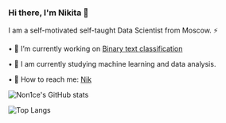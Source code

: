 ### Hi there, I'm Nikita 👋 


I am a self-motivated self-taught Data Scientist from Moscow. ⚡

 •  🔭  I’m currently working on [Binary text classification](https://github.com/Non1ce/Neural-Network-Model#readme)

 
 •  🌱  I am currently studying machine learning and data analysis.
 
 
 •  💬  How to reach me: [Nik](mailto:nik.elenberger@list.ru)
 
![Non1ce's GitHub stats](https://github-readme-stats.vercel.app/api?username=Non1ce&show_icons=true&theme=great-gatsby)

![Top Langs](https://github-readme-stats.vercel.app/api/top-langs/?username=Non1ce&hide=javascript,html)


<!--
**Non1ce/Non1ce** is a ✨ _special_ ✨ repository because its `README.md` (this file) appears on your GitHub profile.

Here are some ideas to get you started:

- 🔭 I’m currently working on ...
- 🌱 I am currently studying machine learning and data analysis.
- 👯 I’m looking to collaborate on ...
- 🤔 I’m looking for help with ...
- 💬 How to reach me: ...
- 📫 How to reach me: ...
- 😄 Pronouns: ...
- ⚡ Fun fact: ...
-->
